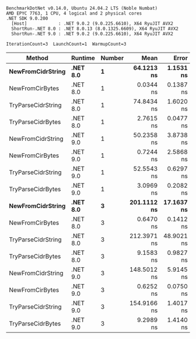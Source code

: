 ```

BenchmarkDotNet v0.14.0, Ubuntu 24.04.2 LTS (Noble Numbat)
AMD EPYC 7763, 1 CPU, 4 logical and 2 physical cores
.NET SDK 9.0.200
  [Host]            : .NET 9.0.2 (9.0.225.6610), X64 RyuJIT AVX2
  ShortRun-.NET 8.0 : .NET 8.0.13 (8.0.1325.6609), X64 RyuJIT AVX2
  ShortRun-.NET 9.0 : .NET 9.0.2 (9.0.225.6610), X64 RyuJIT AVX2

IterationCount=3  LaunchCount=1  WarmupCount=3  

```
| Method             | Runtime  | Number | Mean        | Error      | StdDev    | Min         | Max         | Allocated |
|------------------- |--------- |------- |------------:|-----------:|----------:|------------:|------------:|----------:|
| **NewFromCidrString**  | **.NET 8.0** | **1**      |  **64.1213 ns** |  **1.1531 ns** | **0.0632 ns** |  **64.0509 ns** |  **64.1732 ns** |         **-** |
| NewFromCirBytes    | .NET 8.0 | 1      |   0.0344 ns |  0.1387 ns | 0.0076 ns |   0.0262 ns |   0.0412 ns |         - |
| TryParseCidrString | .NET 8.0 | 1      |  74.8434 ns |  1.6020 ns | 0.0878 ns |  74.7882 ns |  74.9447 ns |         - |
| TryParseCidrBytes  | .NET 8.0 | 1      |   2.7615 ns |  0.0477 ns | 0.0026 ns |   2.7589 ns |   2.7641 ns |         - |
| NewFromCidrString  | .NET 9.0 | 1      |  50.2358 ns |  3.8738 ns | 0.2123 ns |  50.0894 ns |  50.4793 ns |         - |
| NewFromCirBytes    | .NET 9.0 | 1      |   0.7244 ns |  2.5868 ns | 0.1418 ns |   0.6222 ns |   0.8862 ns |         - |
| TryParseCidrString | .NET 9.0 | 1      |  52.5543 ns |  0.6297 ns | 0.0345 ns |  52.5145 ns |  52.5751 ns |         - |
| TryParseCidrBytes  | .NET 9.0 | 1      |   3.0969 ns |  0.2082 ns | 0.0114 ns |   3.0850 ns |   3.1077 ns |         - |
| **NewFromCidrString**  | **.NET 8.0** | **3**      | **201.1112 ns** | **17.1637 ns** | **0.9408 ns** | **200.2712 ns** | **202.1278 ns** |         **-** |
| NewFromCirBytes    | .NET 8.0 | 3      |   0.6470 ns |  0.1412 ns | 0.0077 ns |   0.6419 ns |   0.6559 ns |         - |
| TryParseCidrString | .NET 8.0 | 3      | 212.3971 ns | 48.9021 ns | 2.6805 ns | 210.6377 ns | 215.4821 ns |         - |
| TryParseCidrBytes  | .NET 8.0 | 3      |   9.1583 ns |  0.9827 ns | 0.0539 ns |   9.0975 ns |   9.2000 ns |         - |
| NewFromCidrString  | .NET 9.0 | 3      | 148.5012 ns |  5.9145 ns | 0.3242 ns | 148.1469 ns | 148.7830 ns |         - |
| NewFromCirBytes    | .NET 9.0 | 3      |   0.6252 ns |  0.0750 ns | 0.0041 ns |   0.6226 ns |   0.6299 ns |         - |
| TryParseCidrString | .NET 9.0 | 3      | 154.9166 ns |  1.4017 ns | 0.0768 ns | 154.8279 ns | 154.9636 ns |         - |
| TryParseCidrBytes  | .NET 9.0 | 3      |   9.2989 ns |  1.4140 ns | 0.0775 ns |   9.2102 ns |   9.3535 ns |         - |

